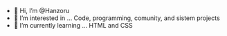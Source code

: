 - 👋 Hi, I’m @Hanzoru
- 👀 I’m interested in ... Code, programming, comunity, and sistem projects
- 🌱 I’m currently learning ... HTML and CSS

<!---
Hanzoru/Hanzoru is a ✨ special ✨ repository because its `README.md` (this file) appears on your GitHub profile.
You can click the Preview link to take a look at your changes.
--->
